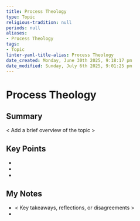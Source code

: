 ```yaml
---
title: Process Theology
type: Topic
religious-tradition: null
periods: null
aliases:
- Process Theology
tags:
- Topic
linter-yaml-title-alias: Process Theology
date_created: Monday, June 30th 2025, 9:18:17 pm
date_modified: Sunday, July 6th 2025, 9:01:25 pm
---
```


# Process Theology

## Summary
< Add a brief overview of the topic >

## Key Points
- 
- 
- 

## My Notes
- < Key takeaways, reflections, or disagreements >
- 